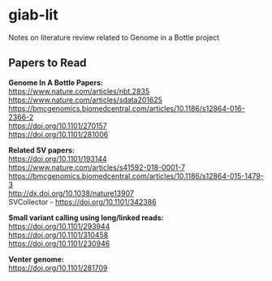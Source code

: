# giab-lit
Notes on literature review related to Genome in a Bottle project

## Papers to Read
__Genome In A Bottle Papers:__    
https://www.nature.com/articles/nbt.2835  
https://www.nature.com/articles/sdata201625  
https://bmcgenomics.biomedcentral.com/articles/10.1186/s12864-016-2366-2  
https://doi.org/10.1101/270157  
https://doi.org/10.1101/281006  
 
__Related SV papers:__  
https://doi.org/10.1101/193144  
https://www.nature.com/articles/s41592-018-0001-7  
https://bmcgenomics.biomedcentral.com/articles/10.1186/s12864-015-1479-3  
http://dx.doi.org/10.1038/nature13907  
SVCollector - https://doi.org/10.1101/342386  
 
__Small variant calling using long/linked reads:__    
https://doi.org/10.1101/293944  
https://doi.org/10.1101/310458  
https://doi.org/10.1101/230946  
 
__Venter genome:__   
https://doi.org/10.1101/281709
